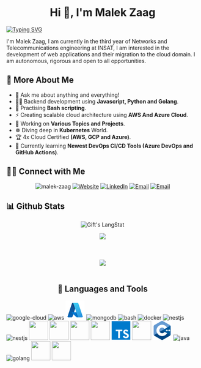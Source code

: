 
<h1 align="center">Hi 👋, I'm Malek Zaag</h1> 

[![Typing SVG](https://readme-typing-svg.demolab.com/?lines=Cloud+and+DevOps+student;Network+Engineer;CyberSecurity+Enthusiast)](https://git.io/typing-svg)

<div>
 <p>
 I'm Malek Zaag, I am currently in the third year of Networks and Telecommunications engineering at INSAT, I am interested in the development of web applications and their migration to the cloud domain. I am autonomous, rigorous and open to all opportunities. 

## 🧐 More About Me
 - 💬 Ask me about anything and everything!
 - 👨‍💻 Backend development using **Javascript, Python and Golang**.
 - 🐧 Practising **Bash scripting**.
 - ⚡ Creating scalable cloud architecture using **AWS And Azure Cloud**.
 - 🥅 Working on **Various Topics and Projects**.
 - ☸️ Diving deep in **Kubernetes** World.
 - 🏆 4x Cloud Certified **(AWS, GCP and Azure)**.
 - 🌱 Currently learning **Newest DevOps CI/CD Tools (Azure DevOps and GitHub Actions)**.  

 </p>
</div>

## 🤝🏻 Connect with Me 
<p align="center">
 <img src="https://komarev.com/ghpvc/?username=Malek-Zaag&label=Profile%20views&color=0e75b6&style=flat" alt="malek-zaag" />
 <a href="https://malek-zaag.netlify.app/" target="_blank"><img alt="Website" src="https://img.shields.io/website?url=https://malek-zaag.netlify.app"></a>
 <a href="https://www.linkedin.com/in/malekzaag/" target="_blank"><img alt="LinkedIn" src="https://img.shields.io/badge/-malek_zaag-blue?style=flat&logo=Linkedin&logoColor=white"></a>
 <a href="https://github.com/Malek-Zaag"><img alt="Email" src="https://img.shields.io/github/followers/Malek-Zaag?label=Follow&style=social"></a>
 <a href="mailto:zaag.malek1@gmail.com"><img alt="Email" src="https://img.shields.io/badge/-malek_zaag-c14438?style=flat&logo=Gmail&logoColor=white"></a>
</p>


## 📊 Github Stats
 <div align="center">
    <img align="center" src="https://github-readme-stats.vercel.app/api?username=Malek-Zaag&count_private=true&show_icons=true&layout=compact&hide_border=true&theme=solarized-light&bg_color=00000000&langs_count=8" alt="Gift's LangStat" /> 
<p><img src ="https://github-readme-stats.vercel.app/api/top-langs/?username=Malek-Zaag&layout=compact&hide_border=true&theme=solarized-light&bg_color=00000000&langs_count=8&size_weight=0&count_weight=1"></p>
<p style="margin:3rem;"><img align="center" src="https://github-readme-streak-stats.herokuapp.com/?user=Malek-Zaag&theme=solarized-light&hide_border=true&background=FFFFFF00" /></p>
<!--   <img align="center" src="https://streak-stats.demolab.com/?user=Malek-Zaag" alt="Gift's LangStat" /> 
</div> -->

## 🔨 Languages and Tools

<p align="left">
<img width="50" height="50" src="https://www.svgrepo.com/show/448223/gcp.svg" alt="google-cloud"/>
<img width="50" height="50" alt="aws" src="https://static-00.iconduck.com/assets.00/aws-icon-2048x2048-274bm1xi.png" /> 
<img width="50" height="50" alt="azure" src="./icons/icons8-azure.svg" />
<img width="50" height="50" alt="mongodb" src="https://www.svgrepo.com/show/331488/mongodb.svg" /> 
<img width="50" height="50" alt="bash" src="https://upload.wikimedia.org/wikipedia/commons/4/4b/Bash_Logo_Colored.svg" /> 
<img width="50" height="50" alt="docker" src="https://www.svgrepo.com/show/331370/docker.svg" />
<img src="https://upload.wikimedia.org/wikipedia/commons/thumb/3/39/Kubernetes_logo_without_workmark.svg/1200px-Kubernetes_logo_without_workmark.svg.png" alt="nestjs" width="50" height="50"/> 
<img src="https://d33wubrfki0l68.cloudfront.net/e937e774cbbe23635999615ad5d7732decad182a/26072/logo-small.ede75a6b.svg" alt="nestjs" width="50" height="50"/> 
<img src="https://icon.icepanel.io/Technology/svg/Elastic-Search.svg" width="50" height="50"/> 
<img src="https://icon.icepanel.io/Technology/svg/Prometheus.svg" width="50" height="50"/> 
<img src="https://icon.icepanel.io/Technology/svg/Argo-CD.svg" width="50" height="50"/> 
<img src="https://cdn.worldvectorlogo.com/logos/logo-javascript.svg" width="50" height="50" />
<img src="https://raw.githubusercontent.com/devicons/devicon/master/icons/typescript/typescript-original.svg" alt="typescript" width="50" height="50"/>
<img src="https://cdn.worldvectorlogo.com/logos/python-5.svg" width="50" height="50" />
<img src="https://raw.githubusercontent.com/devicons/devicon/master/icons/cplusplus/cplusplus-original.svg" alt="cplusplus" width="50" height="50"/> 
<img width="50" height="50" alt="java" src="https://www.svgrepo.com/show/452234/java.svg" />
<img width="50" height="50" alt="golang" src="https://www.svgrepo.com/show/373635/go-gopher.svg" />
<img src="https://www.vectorlogo.zone/logos/jenkins/jenkins-icon.svg" width="50" height="50" />
<img src="https://cdn.worldvectorlogo.com/logos/gitlab.svg" width="50" height="50" />
